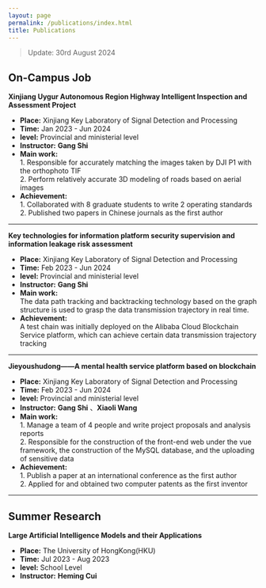 ```yaml
---
layout: page
permalink: /publications/index.html
title: Publications
---
```


> Update: 30rd August 2024

## On-Campus Job
**Xinjiang Uygur Autonomous Region Highway Intelligent Inspection and Assessment Project**

- **Place:** Xinjiang Key Laboratory of Signal Detection and Processing
- **Time:** Jan 2023 - Jun 2024
- **level:** Provincial and ministerial level
- **Instructor:** **Gang Shi**
- **Main work:** <br>1. Responsible for accurately matching the images taken by DJI P1 with the orthophoto TIF<br>2. Perform relatively accurate 3D modeling of roads based on aerial images<br>
- **Achievement:** <br>1. Collaborated with 8 graduate students to write 2 operating standards<br>2. Published two papers in Chinese journals as the first author<br>

---

**Key technologies for information platform security supervision and information leakage risk assessment**

- **Place:** Xinjiang Key Laboratory of Signal Detection and Processing
- **Time:** Feb 2023 - Jun 2024
- **level:** Provincial and ministerial level
- **Instructor:** **Gang Shi**
- **Main work:** <br>The data path tracking and backtracking technology based on the graph structure is used to grasp the data transmission trajectory in real time.<br>
- **Achievement:** <br>A test chain was initially deployed on the Alibaba Cloud Blockchain Service platform, which can achieve certain data transmission trajectory tracking<br>

---

**Jieyoushudong——A mental health service platform based on blockchain**

- **Place:** Xinjiang Key Laboratory of Signal Detection and Processing
- **Time:** Feb 2023 - Jun 2024
- **level:** Provincial and ministerial level
- **Instructor:** **Gang Shi** 、**Xiaoli Wang**
- **Main work:** <br>1. Manage a team of 4 people and write project proposals and analysis reports<br>2. Responsible for the construction of the front-end web under the vue framework, the construction of the MySQL database, and the uploading of sensitive data<br>
- **Achievement:** <br>1. Publish a paper at an international conference as the first author<br>2. Applied for and obtained two computer patents as the first inventor<br>

---

## Summer Research

**Large Artificial Intelligence Models and their Applications**

- **Place:** The University of HongKong(HKU)
- **Time:** Jul 2023 - Aug 2023
- **level:** School Level
- **Instructor:** **Heming Cui**